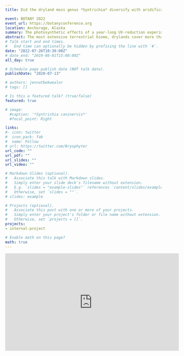 ```yaml
---
title: Did the dryland moss genus *Syntrichia* diversify with aridification of the northern hemisphere?

event: BOTANY 2022
event_url: https://botanyconference.org
location: Anchorage, Alaska
summary: The photosynthetic effects of a year-long UV-reduction experiment on natural populations of *Syntrichia caninervis*.
abstract: The most extensive terrestrial biome, drylands cover more than one-third of Earth’s continental surface. The moss genus *Syntrichia* occurs worldwide in a variety of habitats and is comprised of about 90 species, many of which are dryland specialists. Previous research indicates the presence of a single clade, recently named Borealsyntrichia, containing both the diverse *S. ruralis* and *S. caninervis* species complexes and that may represent a rapid radiation. We aim to understand whether the genus *Syntrichia* contains diversification rate shifts and whether timing of the divergence of Borealsyntrichia coincides with the evolution of Northern Hemisphere deserts. Using a genome skimming approach, we assembled plastomes de novo for 144 samples of *Syntrichia* and close relatives from around the world. From these assemblies we selected 86 plastid genes to build a phylogeny, estimate divergence times, and test for temporal diversification heterogeneity in a Bayesian framework. We report when *Syntrichia* diverged from the rest of Pottiaceae as well as an estimated divergence time of Borealsyntrichia from the rest of *Syntrichia* and whether we find support for association of this divergence with development of Northern Hemisphere deserts. Tests for temporal shifts diversification rate will indicate if, during its evolutionary history, *Syntrichia* had any drastic diversification rate shifts. Our results will provide context on the dominance of Borealsyntrichia in Northern Hemisphere drylands.
# Talk start and end times.
#   End time can optionally be hidden by prefixing the line with `#`.
date: "2022-07-26T10:30:00Z"
# date_end: "2019-08-01T15:00:00Z"
all_day: true

# Schedule page publish date (NOT talk date).
publishDate: "2020-07-13"

# authors: jennatbekwealor
# tags: []

# Is this a featured talk? (true/false)
featured: true

# image:
  #caption: '*Syntrichia caninervis*'
  #focal_point: Right

links:
#- icon: twitter
#  icon_pack: fab
#  name: Follow
# url: https://twitter.com/Bryophyter
url_code: ""
url_pdf: ""
url_slides: ""
url_video: ""

# Markdown Slides (optional).
#   Associate this talk with Markdown slides.
#   Simply enter your slide deck's filename without extension.
#   E.g. `slides = "example-slides"` references `content/slides/example-slides.md`.
#   Otherwise, set `slides = ""`.
# slides: example

# Projects (optional).
#   Associate this post with one or more of your projects.
#   Simply enter your project's folder or file name without extension.
#   Otherwise, set `projects = []`.
projects:
- internal-project

# Enable math on this page?
math: true
---
```


<iframe width="560" height="315" src="https://www.youtube.com/embed/dNHPMOe6j0s" title="YouTube video player" frameborder="0" allow="accelerometer; autoplay; clipboard-write; encrypted-media; gyroscope; picture-in-picture" allowfullscreen></iframe>
